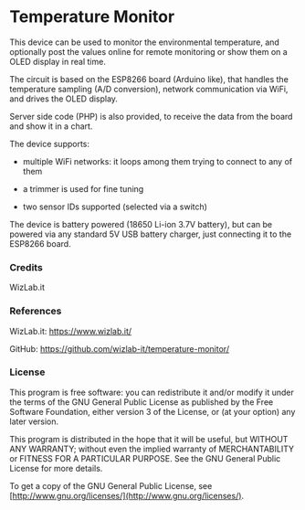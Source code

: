 # Temperature Monitor

This device can be used to monitor the environmental temperature, and optionally post the values online for remote monitoring or show them on a OLED display in real time.

The circuit is based on the ESP8266 board (Arduino like), that handles the temperature sampling (A/D conversion), network communication via WiFi, and drives the OLED display.

Server side code (PHP) is also provided, to receive the data from the board and show it in a chart.

The device supports:

- multiple WiFi networks: it loops among them trying to connect to any of them

- a trimmer is used for fine tuning

- two sensor IDs supported (selected via a switch)

The device is battery powered (18650 Li-ion 3.7V battery), but can be powered via any standard 5V USB battery charger, just connecting it to the ESP8266 board.



### Credits

WizLab.it



### References

WizLab.it: https://www.wizlab.it/

GitHub: https://github.com/wizlab-it/temperature-monitor/



### License

This program is free software: you can redistribute it and/or modify
it under the terms of the GNU General Public License as published by
the Free Software Foundation, either version 3 of the License, or
(at your option) any later version.

This program is distributed in the hope that it will be useful,
but WITHOUT ANY WARRANTY; without even the implied warranty of
MERCHANTABILITY or FITNESS FOR A PARTICULAR PURPOSE. See the
GNU General Public License for more details.

To get a copy of the GNU General Public License, see [http://www.gnu.org/licenses/](http://www.gnu.org/licenses/).
